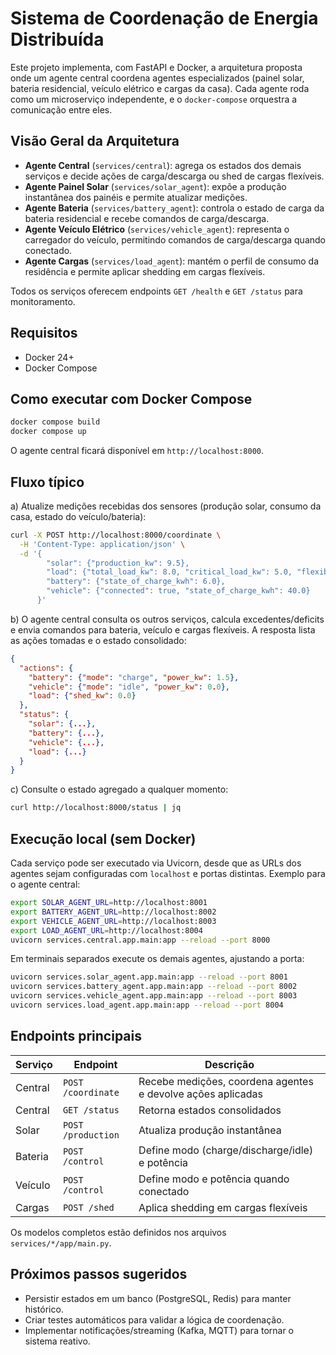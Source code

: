 # Sistema de Coordenação de Energia Distribuída

Este projeto implementa, com FastAPI e Docker, a arquitetura proposta onde um agente central coordena agentes especializados (painel solar, bateria residencial, veículo elétrico e cargas da casa). Cada agente roda como um microserviço independente, e o `docker-compose` orquestra a comunicação entre eles.

## Visão Geral da Arquitetura

- **Agente Central** (`services/central`): agrega os estados dos demais serviços e decide ações de carga/descarga ou shed de cargas flexíveis.
- **Agente Painel Solar** (`services/solar_agent`): expõe a produção instantânea dos painéis e permite atualizar medições.
- **Agente Bateria** (`services/battery_agent`): controla o estado de carga da bateria residencial e recebe comandos de carga/descarga.
- **Agente Veículo Elétrico** (`services/vehicle_agent`): representa o carregador do veículo, permitindo comandos de carga/descarga quando conectado.
- **Agente Cargas** (`services/load_agent`): mantém o perfil de consumo da residência e permite aplicar shedding em cargas flexíveis.

Todos os serviços oferecem endpoints `GET /health` e `GET /status` para monitoramento.

## Requisitos

- Docker 24+
- Docker Compose

## Como executar com Docker Compose

```bash
docker compose build
docker compose up
```

O agente central ficará disponível em `http://localhost:8000`.

## Fluxo típico
a) Atualize medições recebidas dos sensores (produção solar, consumo da casa, estado do veículo/bateria):

```bash
curl -X POST http://localhost:8000/coordinate \
  -H 'Content-Type: application/json' \
  -d '{
        "solar": {"production_kw": 9.5},
        "load": {"total_load_kw": 8.0, "critical_load_kw": 5.0, "flexible_load_kw": 3.0},
        "battery": {"state_of_charge_kwh": 6.0},
        "vehicle": {"connected": true, "state_of_charge_kwh": 40.0}
      }'
```

b) O agente central consulta os outros serviços, calcula excedentes/deficits e envia comandos para bateria, veículo e cargas flexíveis. A resposta lista as ações tomadas e o estado consolidado:

```json
{
  "actions": {
    "battery": {"mode": "charge", "power_kw": 1.5},
    "vehicle": {"mode": "idle", "power_kw": 0.0},
    "load": {"shed_kw": 0.0}
  },
  "status": {
    "solar": {...},
    "battery": {...},
    "vehicle": {...},
    "load": {...}
  }
}
```

c) Consulte o estado agregado a qualquer momento:

```bash
curl http://localhost:8000/status | jq
```

## Execução local (sem Docker)

Cada serviço pode ser executado via Uvicorn, desde que as URLs dos agentes sejam configuradas com `localhost` e portas distintas. Exemplo para o agente central:

```bash
export SOLAR_AGENT_URL=http://localhost:8001
export BATTERY_AGENT_URL=http://localhost:8002
export VEHICLE_AGENT_URL=http://localhost:8003
export LOAD_AGENT_URL=http://localhost:8004
uvicorn services.central.app.main:app --reload --port 8000
```

Em terminais separados execute os demais agentes, ajustando a porta:

```bash
uvicorn services.solar_agent.app.main:app --reload --port 8001
uvicorn services.battery_agent.app.main:app --reload --port 8002
uvicorn services.vehicle_agent.app.main:app --reload --port 8003
uvicorn services.load_agent.app.main:app --reload --port 8004
```

## Endpoints principais

| Serviço | Endpoint | Descrição |
|---------|----------|-----------|
| Central | `POST /coordinate` | Recebe medições, coordena agentes e devolve ações aplicadas |
| Central | `GET /status` | Retorna estados consolidados |
| Solar   | `POST /production` | Atualiza produção instantânea |
| Bateria | `POST /control` | Define modo (charge/discharge/idle) e potência | 
| Veículo | `POST /control` | Define modo e potência quando conectado |
| Cargas  | `POST /shed` | Aplica shedding em cargas flexíveis |

Os modelos completos estão definidos nos arquivos `services/*/app/main.py`.

## Próximos passos sugeridos

- Persistir estados em um banco (PostgreSQL, Redis) para manter histórico.
- Criar testes automáticos para validar a lógica de coordenação.
- Implementar notificações/streaming (Kafka, MQTT) para tornar o sistema reativo.
